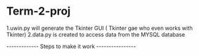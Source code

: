 # Term-2-proj
1.uwin.py will generate the Tkinter GUI ( Tkinter gae who even works with Tkinter) 
2.data.py is created to access data from the MYSQL database 




------------- Steps to make it work ----------------

